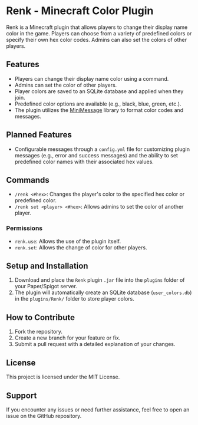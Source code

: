 # Renk - Minecraft Color Plugin
Renk is a Minecraft plugin that allows players to change their display name color in the game. Players can choose from a variety of predefined colors or specify their own hex color codes. Admins can also set the colors of other players.

## Features
- Players can change their display name color using a command.
- Admins can set the color of other players.
- Player colors are saved to an SQLite database and applied when they join.
- Predefined color options are available (e.g., black, blue, green, etc.).
- The plugin utilizes the [MiniMessage](https://docs.advntr.dev/) library to format color codes and messages.

## Planned Features
- Configurable messages through a `config.yml` file for customizing plugin messages (e.g., error and success messages) and the ability to set predefined color names with their associated hex values.

## Commands
- `/renk <#hex>`: Changes the player's color to the specified hex color or predefined color.
- `/renk set <player> <#hex>`: Allows admins to set the color of another player.

### Permissions
- `renk.use`: Allows the use of the plugin itself.
- `renk.set`: Allows the change of color for other players.

## Setup and Installation
1. Download and place the `Renk` plugin `.jar` file into the `plugins` folder of your Paper/Spigot server.
2. The plugin will automatically create an SQLite database (`user_colors.db`) in the `plugins/Renk/` folder to store player colors.

## How to Contribute
1. Fork the repository.
2. Create a new branch for your feature or fix.
3. Submit a pull request with a detailed explanation of your changes.

## License
This project is licensed under the MIT License.

## Support
If you encounter any issues or need further assistance, feel free to open an issue on the GitHub repository.